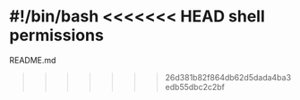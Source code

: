 #!/bin/bash
<<<<<<< HEAD
shell permissions
=======
README.md
>>>>>>> 26d381b82f864db62d5dada4ba3edb55dbc2c2bf
